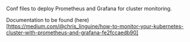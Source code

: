 Conf files to deploy Prometheus and Grafana for cluster monitoring.

Documentation to be found (here)[https://medium.com/@chris_linguine/how-to-monitor-your-kubernetes-cluster-with-prometheus-and-grafana-fe2fccaedb90]
